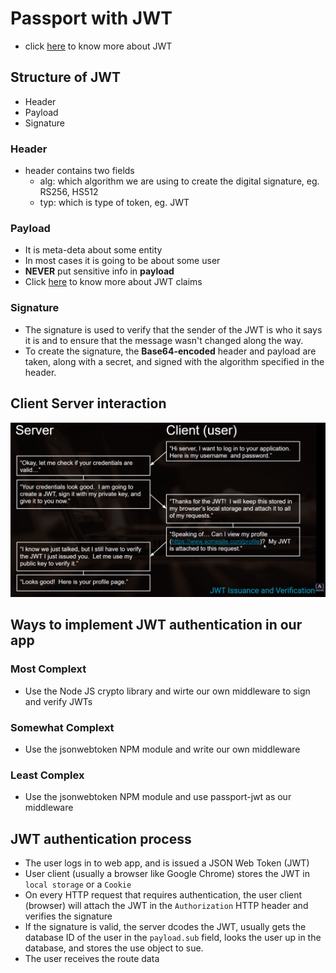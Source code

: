 # Passport with JWT
- click [here](https://jwt.io/) to know more about JWT
## Structure of JWT
- Header
- Payload
- Signature

### Header
- header contains two fields
    - alg: which algorithm we are using to create the digital signature, eg. RS256, HS512
    - typ: which is type of token, eg. JWT

### Payload
- It is meta-deta about some entity
- In most cases it is going to be about some user 
- **NEVER** put sensitive info in **payload**
- Click [here](https://datatracker.ietf.org/doc/html/rfc7519) to know more about JWT claims

### Signature
- The signature is used to verify that the sender of the JWT is who it says it is and to ensure that the message wasn't changed along the way. 
- To create the signature, the **Base64-encoded** header and payload are taken, along with a secret, and signed with the algorithm specified in the header.
## Client Server interaction

![client-server-interaction](/assets/client-server-interaction.png)

## Ways to implement JWT authentication in our app
### Most Complext
- Use the Node JS crypto library and wirte our own middleware to sign and verify JWTs
### Somewhat Complext
- Use the jsonwebtoken NPM module and write our own middleware

### Least Complex
- Use the jsonwebtoken NPM module and use passport-jwt as our middleware

## JWT authentication process
- The user logs in to web app, and is issued a JSON Web Token (JWT)
- User client (usually a browser like Google Chrome) stores the JWT in `local storage` or a `Cookie`
- On every HTTP request that requires authentication, the user client (browser) will attach the JWT in the `Authorization` HTTP header and verifies the signature
- If the signature is valid, the server dcodes the JWT, usually gets the database ID of the user in the `payload.sub` field, looks the user up in the database, and stores the use object to sue.
- The user receives the route data